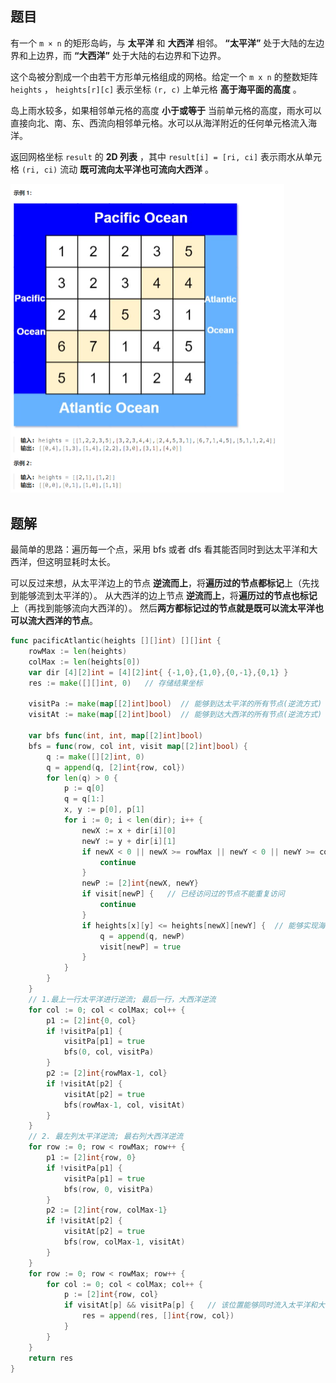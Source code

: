 ## 题目

有一个 `m × n` 的矩形岛屿，与 **太平洋** 和 **大西洋** 相邻。 **“太平洋”** 处于大陆的左边界和上边界，而 **“大西洋”** 处于大陆的右边界和下边界。

这个岛被分割成一个由若干方形单元格组成的网格。给定一个 `m x n` 的整数矩阵 `heights` ， `heights[r][c]` 表示坐标 `(r, c)` 上单元格 **高于海平面的高度** 。

岛上雨水较多，如果相邻单元格的高度 **小于或等于** 当前单元格的高度，雨水可以直接向北、南、东、西流向相邻单元格。水可以从海洋附近的任何单元格流入海洋。

返回网格坐标 `result` 的 **2D 列表** ，其中 `result[i] = [ri, ci]` 表示雨水从单元格 `(ri, ci)` 流动 **既可流向太平洋也可流向大西洋** 。

<img src="6-417.太平洋大西洋水流问题.assets/image-20240229203953803.png" alt="image-20240229203953803" style="zoom:50%;" />

## 题解

最简单的思路：遍历每一个点，采用 bfs 或者 dfs 看其能否同时到达太平洋和大西洋，但这明显耗时太长。

可以反过来想，从太平洋边上的节点 **逆流而上**，将**遍历过的节点都标记**上（先找到能够流到太平洋的）。 从大西洋的边上节点 **逆流而上**，将**遍历过的节点也标记**上（再找到能够流向大西洋的）。 然后**两方都标记过的节点就是既可以流太平洋也可以流大西洋的节点**。

```go
func pacificAtlantic(heights [][]int) [][]int {
    rowMax := len(heights)
    colMax := len(heights[0])
    var dir [4][2]int = [4][2]int{ {-1,0},{1,0},{0,-1},{0,1} }
    res := make([][]int, 0)   // 存储结果坐标
    
    visitPa := make(map[[2]int]bool)  // 能够到达太平洋的所有节点(逆流方式)
    visitAt := make(map[[2]int]bool)  // 能够到达大西洋的所有节点(逆流方式)
    
    var bfs func(int, int, map[[2]int]bool)
    bfs = func(row, col int, visit map[[2]int]bool) {
        q := make([][2]int, 0)
        q = append(q, [2]int{row, col})
        for len(q) > 0 {
            p := q[0]
            q = q[1:]
            x, y := p[0], p[1]
            for i := 0; i < len(dir); i++ {
                newX := x + dir[i][0]
                newY := y + dir[i][1]
                if newX < 0 || newX >= rowMax || newY < 0 || newY >= colMax {  // 越界
                    continue
                }
                newP := [2]int{newX, newY}
                if visit[newP] {   // 已经访问过的节点不能重复访问
                    continue
                }
                if heights[x][y] <= heights[newX][newY] {  // 能够实现海水逆流
                    q = append(q, newP)
                    visit[newP] = true
                }
            }
        }
    }
    // 1.最上一行太平洋进行逆流; 最后一行，大西洋逆流
    for col := 0; col < colMax; col++ {
        p1 := [2]int{0, col}
        if !visitPa[p1] {
            visitPa[p1] = true
            bfs(0, col, visitPa)
        }
        p2 := [2]int{rowMax-1, col}
        if !visitAt[p2] {
            visitAt[p2] = true
            bfs(rowMax-1, col, visitAt)
        }
    }
    // 2. 最左列太平洋逆流; 最右列大西洋逆流
    for row := 0; row < rowMax; row++ {
        p1 := [2]int{row, 0}
        if !visitPa[p1] {
            visitPa[p1] = true
            bfs(row, 0, visitPa)
        }
        p2 := [2]int{row, colMax-1}
        if !visitAt[p2] {
            visitAt[p2] = true
            bfs(row, colMax-1, visitAt)
        }
    }
    for row := 0; row < rowMax; row++ {
        for col := 0; col < colMax; col++ {
            p := [2]int{row, col}
            if visitAt[p] && visitPa[p] {   // 该位置能够同时流入太平洋和大西洋
                res = append(res, []int{row, col})
            }
        }
    }
    return res
}
```

